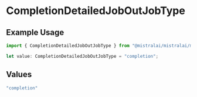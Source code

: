 # CompletionDetailedJobOutJobType

## Example Usage

```typescript
import { CompletionDetailedJobOutJobType } from "@mistralai/mistralai/models/components";

let value: CompletionDetailedJobOutJobType = "completion";
```

## Values

```typescript
"completion"
```